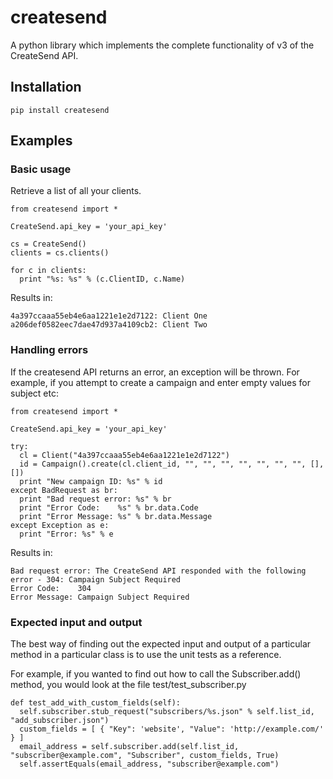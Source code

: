 # createsend

A python library which implements the complete functionality of v3 of the CreateSend API.

## Installation

    pip install createsend

## Examples

### Basic usage
Retrieve a list of all your clients.

    from createsend import *
    
    CreateSend.api_key = 'your_api_key'

    cs = CreateSend()
    clients = cs.clients()
    
    for c in clients:
      print "%s: %s" % (c.ClientID, c.Name)

Results in:

    4a397ccaaa55eb4e6aa1221e1e2d7122: Client One
    a206def0582eec7dae47d937a4109cb2: Client Two

### Handling errors
If the createsend API returns an error, an exception will be thrown. For example, if you attempt to create a campaign and enter empty values for subject etc:

    from createsend import *

    CreateSend.api_key = 'your_api_key'

    try:
      cl = Client("4a397ccaaa55eb4e6aa1221e1e2d7122")
      id = Campaign().create(cl.client_id, "", "", "", "", "", "", "", [], [])
      print "New campaign ID: %s" % id
    except BadRequest as br:
      print "Bad request error: %s" % br
      print "Error Code:    %s" % br.data.Code
      print "Error Message: %s" % br.data.Message
    except Exception as e:
      print "Error: %s" % e

Results in:

    Bad request error: The CreateSend API responded with the following error - 304: Campaign Subject Required
    Error Code:    304
    Error Message: Campaign Subject Required

### Expected input and output
The best way of finding out the expected input and output of a particular method in a particular class is to use the unit tests as a reference.

For example, if you wanted to find out how to call the Subscriber.add() method, you would look at the file test/test_subscriber.py

    def test_add_with_custom_fields(self):
      self.subscriber.stub_request("subscribers/%s.json" % self.list_id, "add_subscriber.json")
      custom_fields = [ { "Key": 'website', "Value": 'http://example.com/' } ]
      email_address = self.subscriber.add(self.list_id, "subscriber@example.com", "Subscriber", custom_fields, True)
      self.assertEquals(email_address, "subscriber@example.com")
